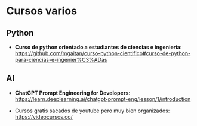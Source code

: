 # Cursos varios

## Python
 * **Curso de python orientado a estudiantes de ciencias e ingeniería**: https://github.com/mgaitan/curso-python-cientifico#curso-de-python-para-ciencias-e-ingenier%C3%ADas

## AI
 * **ChatGPT Prompt Engineering for Developers**: https://learn.deeplearning.ai/chatgpt-prompt-eng/lesson/1/introduction

 * Cursos gratis sacados de youtube pero muy bien organizados: https://videocursos.co/